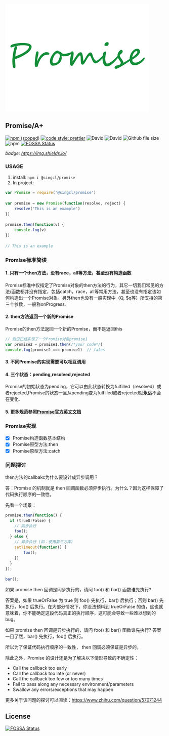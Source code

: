 ![promise](./img/promise.png)
## Promise/A+
[![npm (scoped)](https://img.shields.io/npm/v/@singcl/promise.svg?style=flat-square)](https://www.npmjs.com/package/@singcl/promise)
[![code style: prettier](https://img.shields.io/badge/code_style-prettier-10de6e.svg?style=flat-square)](https://github.com/prettier/prettier)
![David](https://img.shields.io/david/dev/singcl/promise.svg?style=flat-square)
![David](https://img.shields.io/david/singcl/promise.svg?style=flat-square)
![Github file size](https://img.shields.io/github/size/singcl/promise/dist/index.js.svg?style=flat-square)
![npm](https://img.shields.io/npm/dm/promise.svg?style=flat-square)
[![FOSSA Status](https://app.fossa.io/api/projects/git%2Bgithub.com%2Fsingcl%2Fpromise.svg?type=shield)](https://app.fossa.io/projects/git%2Bgithub.com%2Fsingcl%2Fpromise?ref=badge_shield)

*badge: https://img.shields.io/*

### USAGE

1. install: `npm i @singcl/promise`
2. In project:
```js
var Promise = require('@singcl/promise')

var promise = new Promise(function(resolve, reject) {
	resolve('This is an example')
})

promise.then(function(v) {
	console.log(v)
})

// This is an example
```


### Promise标准简读
#### 1. 只有一个then方法，没有race，all等方法，甚至没有构造函数
Promise标准中仅指定了Promise对象的then方法的行为，其它一切我们常见的方法/函数都并没有指定，包括catch，race，all等常用方法，甚至也没有指定该如何构造出一个Promise对象。另外then也没有一般实现中（Q, $q等）所支持的第三个参数，一般称onProgress.

#### 2. then方法返回一个新的Promise
Promise的then方法返回一个新的Promise，而不是返回this
```js
// 假设已经实现了一个Promise对象promise1
var promise2 = promise1.then(/*your code*/)
console.log(promise2 === promise1)  // fales
```
#### 3. 不同Promise的实现需要可以相互调用
#### 4. 三个状态：pending,resolved,rejected
Promise的初始状态为pending，它可以由此状态转换为fulfilled（resolved）或者rejected,Promise的状态一旦从pending变为fulfilled或者rejected就**永远**不会在变化.
#### 5. 更多规范参照[Promise官方英文文档](https://promisesaplus.com/)

### **Promise实现**

- [x] Promise构造函数基本结构
- [x] Promise原型方法:then
- [x] Promise原型方法:catch

### 问题探讨
then方法的callbakc为什么要设计成异步调用？

答：Promise 的机制就是 then 回调函数必须异步执行。为什么？因为这样保障了代码执行顺序的一致性。

先看一个场景：
```js
promise.then(function() { 
  if (trueOrFalse) { 
    // 同步执行 
    foo(); 
  } else { 
    // 异步执行 (如：使用第三方库)
    setTimeout(function() { 
        foo(); 
    }) 
  } 
}); 

bar();
```
如果 promise then 回调是同步执行的，请问 foo() 和 bar() 函数谁先执行?

答案是，如果 trueOrFalse 为 true 则 foo() 先执行，bar() 后执行；否则 bar() 先执行，foo() 后执行。在大部分情况下，你没法预料到 trueOrFalse 的值，这也就意味着，你不能确定这段代码真正的执行顺序，这可能会导致一些难以想到的 bug。

如果 promise then 回调是异步执行的，请问 foo() 和 bar() 函数谁先执行?
答案一目了然，bar() 先执行，foo() 后执行。

所以为了保证代码执行顺序的一致性， then 回调必须保证是异步的。

除此之外，Promise 的设计还是为了解决以下情形导致的不确定性：
- Call the callback too early
- Call the callback too late (or never)
- Call the callback too few or too many times
- Fail to pass along any necessary environment/parameters
- Swallow any errors/exceptions that may happen

更多关于该问题的探讨可以阅读：https://www.zhihu.com/question/57071244
## License
[![FOSSA Status](https://app.fossa.io/api/projects/git%2Bgithub.com%2Fsingcl%2Fpromise.svg?type=large)](https://app.fossa.io/projects/git%2Bgithub.com%2Fsingcl%2Fpromise?ref=badge_large)